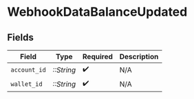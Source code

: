 # WebhookDataBalanceUpdated


## Fields

| Field              | Type               | Required           | Description        |
| ------------------ | ------------------ | ------------------ | ------------------ |
| `account_id`       | *::String*         | :heavy_check_mark: | N/A                |
| `wallet_id`        | *::String*         | :heavy_check_mark: | N/A                |